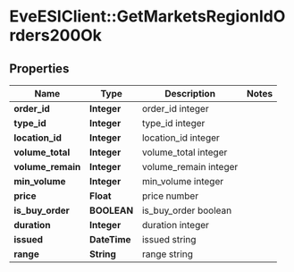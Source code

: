 # EveESIClient::GetMarketsRegionIdOrders200Ok

## Properties
Name | Type | Description | Notes
------------ | ------------- | ------------- | -------------
**order_id** | **Integer** | order_id integer | 
**type_id** | **Integer** | type_id integer | 
**location_id** | **Integer** | location_id integer | 
**volume_total** | **Integer** | volume_total integer | 
**volume_remain** | **Integer** | volume_remain integer | 
**min_volume** | **Integer** | min_volume integer | 
**price** | **Float** | price number | 
**is_buy_order** | **BOOLEAN** | is_buy_order boolean | 
**duration** | **Integer** | duration integer | 
**issued** | **DateTime** | issued string | 
**range** | **String** | range string | 


